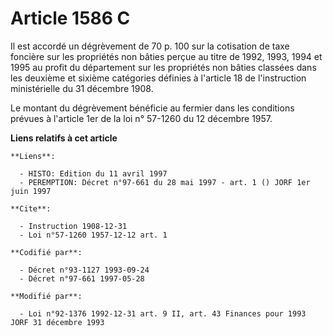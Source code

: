 # Article 1586 C

Il est accordé un dégrèvement de 70 p. 100 sur la cotisation de taxe foncière sur les propriétés non bâties perçue au titre
de 1992, 1993, 1994 et 1995 au profit du département sur les propriétés non bâties classées dans les deuxième et sixième
catégories définies à l'article 18 de l'instruction ministérielle du 31 décembre 1908.

Le montant du dégrèvement bénéficie au fermier dans les conditions prévues à l'article 1er de la loi n° 57-1260 du 12
décembre 1957.

**Liens relatifs à cet article**

	**Liens**:

	  - HISTO: Edition du 11 avril 1997
	  - PEREMPTION: Décret n°97-661 du 28 mai 1997 - art. 1 () JORF 1er juin 1997

	**Cite**:

	  - Instruction 1908-12-31
	  - Loi n°57-1260 1957-12-12 art. 1

	**Codifié par**:

	  - Décret n°93-1127 1993-09-24
	  - Décret n°97-661 1997-05-28

	**Modifié par**:

	  - Loi n°92-1376 1992-12-31 art. 9 II, art. 43 Finances pour 1993 JORF 31 décembre 1993
